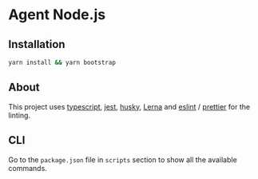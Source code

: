 # Agent Node.js

## Installation

```sh
yarn install && yarn bootstrap
```

## About

This project uses [typescript](https://www.typescriptlang.org/),
[jest](https://jestjs.io/), [husky](https://typicode.github.io/husky/#/),
[Lerna](https://lerna.js.org/)
and [eslint](https://eslint.org/) / [prettier](https://prettier.io/) for the linting.

## CLI

Go to the `package.json` file in `scripts` section to show all the available commands.
